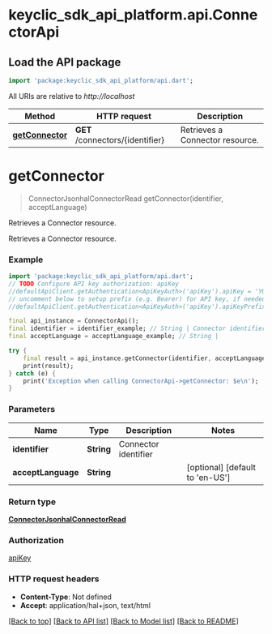 # keyclic_sdk_api_platform.api.ConnectorApi

## Load the API package
```dart
import 'package:keyclic_sdk_api_platform/api.dart';
```

All URIs are relative to *http://localhost*

Method | HTTP request | Description
------------- | ------------- | -------------
[**getConnector**](ConnectorApi.md#getconnector) | **GET** /connectors/{identifier} | Retrieves a Connector resource.


# **getConnector**
> ConnectorJsonhalConnectorRead getConnector(identifier, acceptLanguage)

Retrieves a Connector resource.

Retrieves a Connector resource.

### Example 
```dart
import 'package:keyclic_sdk_api_platform/api.dart';
// TODO Configure API key authorization: apiKey
//defaultApiClient.getAuthentication<ApiKeyAuth>('apiKey').apiKey = 'YOUR_API_KEY';
// uncomment below to setup prefix (e.g. Bearer) for API key, if needed
//defaultApiClient.getAuthentication<ApiKeyAuth>('apiKey').apiKeyPrefix = 'Bearer';

final api_instance = ConnectorApi();
final identifier = identifier_example; // String | Connector identifier
final acceptLanguage = acceptLanguage_example; // String | 

try { 
    final result = api_instance.getConnector(identifier, acceptLanguage);
    print(result);
} catch (e) {
    print('Exception when calling ConnectorApi->getConnector: $e\n');
}
```

### Parameters

Name | Type | Description  | Notes
------------- | ------------- | ------------- | -------------
 **identifier** | **String**| Connector identifier | 
 **acceptLanguage** | **String**|  | [optional] [default to 'en-US']

### Return type

[**ConnectorJsonhalConnectorRead**](ConnectorJsonhalConnectorRead.md)

### Authorization

[apiKey](../README.md#apiKey)

### HTTP request headers

 - **Content-Type**: Not defined
 - **Accept**: application/hal+json, text/html

[[Back to top]](#) [[Back to API list]](../README.md#documentation-for-api-endpoints) [[Back to Model list]](../README.md#documentation-for-models) [[Back to README]](../README.md)

